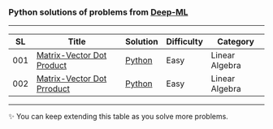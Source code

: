 ### Python solutions of problems from [Deep-ML](https://www.deep-ml.com/)

---


| SL | Title | Solution | Difficulty | Category |
|---|-------|----------|------------| ---------- |
| 001 | [Matrix-Vector Dot Product](https://www.deep-ml.com/problems/1) | [Python](https://github.com/asadsunny0/Deep-ML-Problems-/blob/main/1-10Q/01.py) | Easy | Linear Algebra |
| 002 | [Matrix-Vector Dot Prroduct](https://www.deep-ml.com/problems/1) | [Python](https://github.com/asadsunny0/Deep-ML-Problems-/blob/main/1-10Q/01.py) | Easy | Linear Algebra |


---

✨ You can keep extending this table as you solve more problems.
